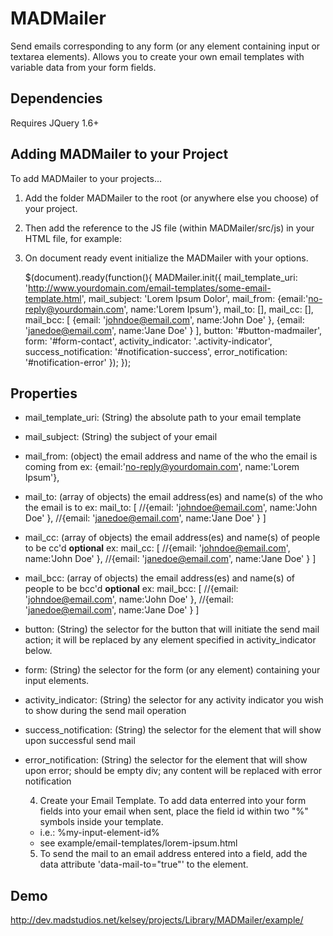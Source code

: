 MADMailer
=========

Send emails corresponding to any form (or any element containing input or textarea elements). 
Allows you to create your own email templates with variable data from your form fields.

Dependencies
--------------
Requires JQuery 1.6+


Adding MADMailer to your Project
--------------

To add MADMailer to your projects...

1) Add the folder MADMailer to the root (or anywhere else you choose) of your project.

2) Then add the reference to the JS file (within MADMailer/src/js) in your HTML file, for example:

    <script src="MADMailer/src/js/MADMailer.js" type="text/javascript"></script>

3) On document ready event initialize the MADMailer with your options.

    $(document).ready(function(){
  	    MADMailer.init({
  	    	mail_template_uri: 'http://www.yourdomain.com/email-templates/some-email-template.html',
  	    	mail_subject: 'Lorem Ipsum Dolor',
  	    	mail_from: {email:'no-reply@yourdomain.com', name:'Lorem Ipsum'},
  	    	mail_to: [],
  	    	mail_cc: [],
  	    	mail_bcc: [
  	    			{email: 'johndoe@email.com', name:'John Doe' },
  	    			{email: 'janedoe@email.com', name:'Jane Doe' }
  	    	],
  	    	button: '#button-madmailer',
  	    	form: '#form-contact',
  	    	activity_indicator: '.activity-indicator',
  	    	success_notification: '#notification-success',
  	    	error_notification: '#notification-error'
  	    });
    });
    

Properties
--------------
- mail_template_uri:    (String) the absolute path to your email template
    
- mail_subject:     (String) the subject of your email
    
- mail_from:    (object) the email address and name of the who the email is coming from
ex: {email:'no-reply@yourdomain.com', name:'Lorem Ipsum'},
    
- mail_to: (array of objects) the email address(es) and name(s) of the who the email is to
ex: mail_to: [
  	   //{email: 'johndoe@email.com', name:'John Doe' },
  	   //{email: 'janedoe@email.com', name:'Jane Doe' }
]
  	    	
- mail_cc: (array of objects) the email address(es) and name(s) of people to be cc'd  **optional**
ex: mail_cc: [
  	    //{email: 'johndoe@email.com', name:'John Doe' },
  	    //{email: 'janedoe@email.com', name:'Jane Doe' }
]

- mail_bcc: (array of objects) the email address(es) and name(s) of people to be bcc'd  **optional**
ex: mail_bcc: [
  	    //{email: 'johndoe@email.com', name:'John Doe' },
  	    //{email: 'janedoe@email.com', name:'Jane Doe' }
]
  	    	
- button: (String) the selector for the button that will initiate the send mail action; it will be replaced by any element specified in activity_indicator below. 
    
- form: (String) the selector for the form (or any element) containing your input elements. 
    
- activity_indicator:  (String) the selector for any activity indicator you wish to show during the send mail operation
    
- success_notification: (String) the selector for the element that will show upon successful send mail
    
- error_notification: (String) the selector for the element that will show upon error; should be empty div; any content will be replaced with error notification
    
    
    4) Create your Email Template.  To add data enterred into your form fields into your email when sent, place the field id within two "%" symbols inside your template.
    - i.e.: %my-input-element-id%
    - see example/email-templates/lorem-ipsum.html
    
    5) To send the mail to an email address entered into a field, add the data attribute 'data-mail-to="true"' to the element.
 
Demo
--------------
http://dev.madstudios.net/kelsey/projects/Library/MADMailer/example/

